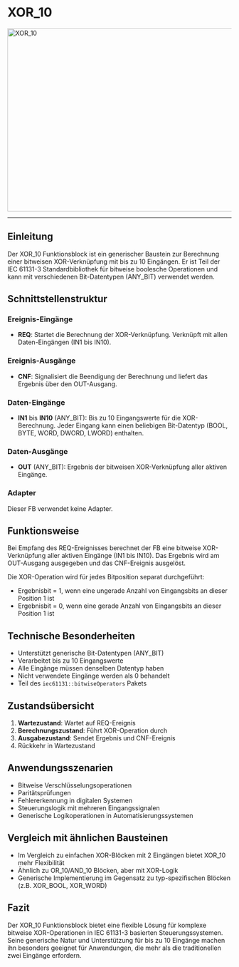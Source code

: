 # XOR_10

<img width="1133" height="411" alt="XOR_10" src="https://github.com/user-attachments/assets/fae74b7d-690a-4c2a-bd06-0c737cafc41d" />


* * * * * * * * * *

## Einleitung
Der XOR_10 Funktionsblock ist ein generischer Baustein zur Berechnung einer bitweisen XOR-Verknüpfung mit bis zu 10 Eingängen. Er ist Teil der IEC 61131-3 Standardbibliothek für bitweise boolesche Operationen und kann mit verschiedenen Bit-Datentypen (ANY_BIT) verwendet werden.

## Schnittstellenstruktur

### **Ereignis-Eingänge**
- **REQ**: Startet die Berechnung der XOR-Verknüpfung. Verknüpft mit allen Daten-Eingängen (IN1 bis IN10).

### **Ereignis-Ausgänge**
- **CNF**: Signalisiert die Beendigung der Berechnung und liefert das Ergebnis über den OUT-Ausgang.

### **Daten-Eingänge**
- **IN1** bis **IN10** (ANY_BIT): Bis zu 10 Eingangswerte für die XOR-Berechnung. Jeder Eingang kann einen beliebigen Bit-Datentyp (BOOL, BYTE, WORD, DWORD, LWORD) enthalten.

### **Daten-Ausgänge**
- **OUT** (ANY_BIT): Ergebnis der bitweisen XOR-Verknüpfung aller aktiven Eingänge.

### **Adapter**
Dieser FB verwendet keine Adapter.

## Funktionsweise
Bei Empfang des REQ-Ereignisses berechnet der FB eine bitweise XOR-Verknüpfung aller aktiven Eingänge (IN1 bis IN10). Das Ergebnis wird am OUT-Ausgang ausgegeben und das CNF-Ereignis ausgelöst.

Die XOR-Operation wird für jedes Bitposition separat durchgeführt:
- Ergebnisbit = 1, wenn eine ungerade Anzahl von Eingangsbits an dieser Position 1 ist
- Ergebnisbit = 0, wenn eine gerade Anzahl von Eingangsbits an dieser Position 1 ist

## Technische Besonderheiten
- Unterstützt generische Bit-Datentypen (ANY_BIT)
- Verarbeitet bis zu 10 Eingangswerte
- Alle Eingänge müssen denselben Datentyp haben
- Nicht verwendete Eingänge werden als 0 behandelt
- Teil des `iec61131::bitwiseOperators` Pakets

## Zustandsübersicht
1. **Wartezustand**: Wartet auf REQ-Ereignis
2. **Berechnungszustand**: Führt XOR-Operation durch
3. **Ausgabezustand**: Sendet Ergebnis und CNF-Ereignis
4. Rückkehr in Wartezustand

## Anwendungsszenarien
- Bitweise Verschlüsselungsoperationen
- Paritätsprüfungen
- Fehlererkennung in digitalen Systemen
- Steuerungslogik mit mehreren Eingangssignalen
- Generische Logikoperationen in Automatisierungssystemen

## Vergleich mit ähnlichen Bausteinen
- Im Vergleich zu einfachen XOR-Blöcken mit 2 Eingängen bietet XOR_10 mehr Flexibilität
- Ähnlich zu OR_10/AND_10 Blöcken, aber mit XOR-Logik
- Generische Implementierung im Gegensatz zu typ-spezifischen Blöcken (z.B. XOR_BOOL, XOR_WORD)

## Fazit
Der XOR_10 Funktionsblock bietet eine flexible Lösung für komplexe bitweise XOR-Operationen in IEC 61131-3 basierten Steuerungssystemen. Seine generische Natur und Unterstützung für bis zu 10 Eingänge machen ihn besonders geeignet für Anwendungen, die mehr als die traditionellen zwei Eingänge erfordern.
